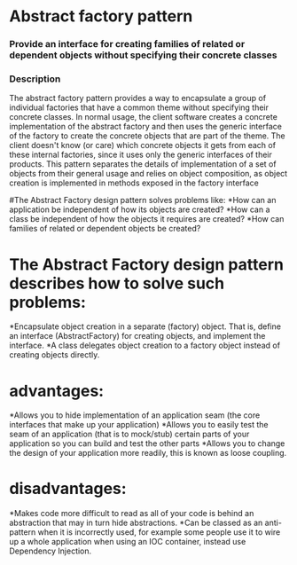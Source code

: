 # Abstract factory pattern

### Provide an interface for creating families of related or dependent objects without specifying their concrete classes

### Description
The abstract factory pattern provides a way to encapsulate a group of individual factories that have a common theme without specifying their concrete classes. In normal usage, the client software creates a concrete implementation of the abstract factory and then uses the generic interface of the factory to create the concrete objects that are part of the theme. The client doesn't know (or care) which concrete objects it gets from each of these internal factories, since it uses only the generic interfaces of their products. This pattern separates the details of implementation of a set of objects from their general usage and relies on object composition, as object creation is implemented in methods exposed in the factory interface

#The Abstract Factory design pattern solves problems like:
 *How can an application be independent of how its objects are created?
 *How can a class be independent of how the objects it requires are created?
 *How can families of related or dependent objects be created?

# The Abstract Factory design pattern describes how to solve such problems:
 *Encapsulate object creation in a separate (factory) object. That is, define an interface (AbstractFactory) for creating objects, and implement the interface.
 *A class delegates object creation to a factory object instead of creating objects directly.

# advantages:
  *Allows you to hide implementation of an application seam (the core interfaces that make up your application)
  *Allows you to easily test the seam of an application (that is to mock/stub) certain parts of your application so you can build and test the other parts
  *Allows you to change the design of your application more readily, this is known as loose coupling.

# disadvantages:
  *Makes code more difficult to read as all of your code is behind an abstraction that may in turn hide abstractions.
  *Can be classed as an anti-pattern when it is incorrectly used, for example some people use it to wire up a whole application when using an IOC container, instead use Dependency Injection.
